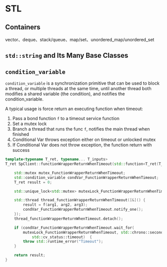# STL 

## Containers

vector、deque、stack/queue、map/set、unordered_map/unordered_set

## `std::string` and Its Many Base Classes

## `condition_variable`

`condition_variable` is a synchronization primitive that can be used to block a thread, or multiple threads at the same time, until another thread both modifies a shared variable (the condition), and notifies the condition_variable. 

A typical usage is force return an executing function when timeout:
1. Pass a bond function `f` to a timeout service function
2. Set a mutex lock
3. Branch a thread that runs the func `f`, notifies the main thread when finished
4. Conditional Var throws exception either on timeout or unlocked mutex
5. If Conditional Var does not throw exception, the function return with success
```cpp
template<typename T_ret, typename... T_inputs>
T_ret SpClient::functionWrapperReturnWhenTimeout(std::function<T_ret(T_inputs ...)>& f, T_inputs inputs...) {

    std::mutex mutex_FunctionWrapperReturnWhenTimeout;
    std::condition_variable condVar_FunctionWrapperReturnWhenTimeout;
    T_ret result = 0;

    std::unique_lock<std::mutex> mutexLock_FunctionWrapperReturnWhenTimeout(mutex_FunctionWrapperReturnWhenTimeout);

    std::thread thread_functionWrapperReturnWhenTimeout([&]() {
        result = f(arg1, arg2, arg3);
        condVar_FunctionWrapperReturnWhenTimeout.notify_one();
    });
    thread_functionWrapperReturnWhenTimeout.detach();

    if (condVar_FunctionWrapperReturnWhenTimeout.wait_for(
        mutexLock_FunctionWrapperReturnWhenTimeout, std::chrono::seconds(20)) == 
            std::cv_status::timeout)  {
        throw std::runtime_error("Timeout");
    }

    return result; 
}
```